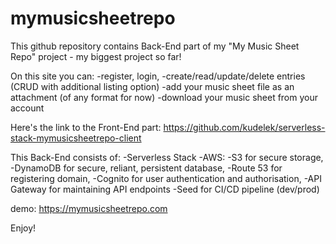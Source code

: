 # mymusicsheetrepo

This github repository contains Back-End part of my "My Music Sheet Repo" project - my biggest project so far!

On this site you can:
-register, login,
-create/read/update/delete entries (CRUD with additional listing option)
-add your music sheet file as an attachment (of any format for now)
-download your music sheet from your account

Here's the link to the Front-End part:
https://github.com/kudelek/serverless-stack-mymusicsheetrepo-client

This Back-End consists of:
-Serverless Stack
-AWS: 
  -S3 for secure storage,
  -DynamoDB for secure, reliant, persistent database,
  -Route 53 for registering domain,
  -Cognito for user authentication and authorisation,
  -API Gateway for maintaining API endpoints
-Seed for CI/CD pipeline (dev/prod)


demo:
https://mymusicsheetrepo.com

Enjoy!

